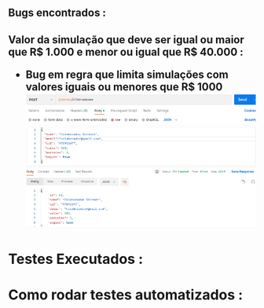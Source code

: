 <h2>Bugs encontrados :<h2>
 
<a>Valor da simulação que deve ser igual ou maior que R$ 1.000 e menor ou igual que R$ 40.000 :</br>
 <ul>
  <li>Bug em regra que limita simulações com valores iguais ou menores que R$ 1000
      <img src=https://github.com/paulorochacode/Testes-automatizados-BugReports-Prova-Tecnica-QA-Simulacao-de-Credito/blob/main/images/bugs/bug1-api-sicredi.png?raw=true></li>
 </ul>  
</a>
 
 
<!--
<dt> titulo</dt>
  <dd> topico</dd>
  <dd> topico</dd>
  <dd> topico</dd>
</dl>
-->
<h1>Testes Executados :<h1>
<!--<dt> titulo</dt>
  <dd> topico</dd>
  <dd> topico</dd>
  <dd> topico</dd>
</dl>
-->
<h1>Como rodar testes automatizados :<h1>

<!--
<dt> titulo</dt>
  <dd> topico</dd>
  <dd> topico</dd>
  <dd> topico</dd>
</dl>
 -->
